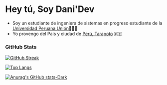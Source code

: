 # Hey tú, Soy Dani'Dev 

* Soy un estudiante de ingeniera de sistemas en progreso estudiante de la [Universidad Peruana Unión](https://upeu.edu.pe/)🧑‍💻🤵
* Yo provengo del Pais y ciudad de [Perú, Tarapoto](https://es.wikipedia.org/wiki/Tarapoto) 🇵🇪


### GitHub Stats

[![GitHub Streak](https://github-readme-streak-stats.herokuapp.com?user=FENIXTTOBAN&theme=onedark&border_radius=45&locale=es&short_numbers=true)](https://git.io/streak-stats)

[![Top Langs](https://github-readme-stats.vercel.app/api/top-langs/?username=FENIXTTOBAN)](https://github.com/anuraghazra/github-readme-stats)

[![Anurag's GitHub stats-Dark](https://github-readme-stats.vercel.app/api?username=FENIXTTOBAN&show_icons=true&theme=dark#gh-dark-mode-only)](https://github.com/anuraghazra/github-readme-stats#gh-dark-mode-only)
